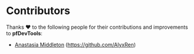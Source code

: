 # Contributors

Thanks ❤️ to the following people for their contributions and improvements to **pfDevTools**:

- [Anastasia Middleton](https://tech.lgbt/@AlyxRen) (https://github.com/AlyxRen)